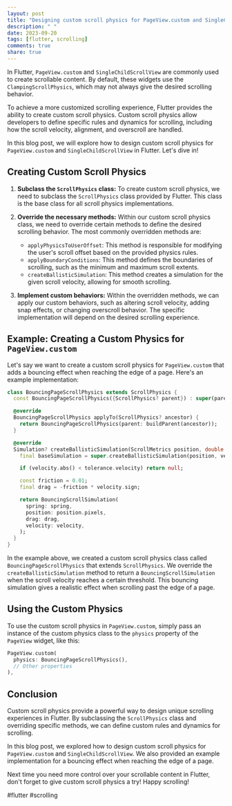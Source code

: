 ```yaml
---
layout: post
title: "Designing custom scroll physics for PageView.custom and SingleChildScrollView in Flutter"
description: " "
date: 2023-09-20
tags: [flutter, scrolling]
comments: true
share: true
---
```


In Flutter, `PageView.custom` and `SingleChildScrollView` are commonly used to create scrollable content. By default, these widgets use the `ClampingScrollPhysics`, which may not always give the desired scrolling behavior. 

To achieve a more customized scrolling experience, Flutter provides the ability to create custom scroll physics. Custom scroll physics allow developers to define specific rules and dynamics for scrolling, including how the scroll velocity, alignment, and overscroll are handled.

In this blog post, we will explore how to design custom scroll physics for `PageView.custom` and `SingleChildScrollView` in Flutter. Let's dive in!

## Creating Custom Scroll Physics

1. **Subclass the `ScrollPhysics` class:** To create custom scroll physics, we need to subclass the `ScrollPhysics` class provided by Flutter. This class is the base class for all scroll physics implementations.

2. **Override the necessary methods:** Within our custom scroll physics class, we need to override certain methods to define the desired scrolling behavior. The most commonly overridden methods are:
   - `applyPhysicsToUserOffset`: This method is responsible for modifying the user's scroll offset based on the provided physics rules.
   - `applyBoundaryConditions`: This method defines the boundaries of scrolling, such as the minimum and maximum scroll extents.
   - `createBallisticSimulation`: This method creates a simulation for the given scroll velocity, allowing for smooth scrolling.

3. **Implement custom behaviors:** Within the overridden methods, we can apply our custom behaviors, such as altering scroll velocity, adding snap effects, or changing overscroll behavior. The specific implementation will depend on the desired scrolling experience.

## Example: Creating a Custom Physics for `PageView.custom`

Let's say we want to create a custom scroll physics for `PageView.custom` that adds a bouncing effect when reaching the edge of a page. Here's an example implementation:

```dart
class BouncingPageScrollPhysics extends ScrollPhysics {
  const BouncingPageScrollPhysics({ScrollPhysics? parent}) : super(parent: parent);

  @override
  BouncingPageScrollPhysics applyTo(ScrollPhysics? ancestor) {
    return BouncingPageScrollPhysics(parent: buildParent(ancestor));
  }

  @override
  Simulation? createBallisticSimulation(ScrollMetrics position, double velocity) {
    final baseSimulation = super.createBallisticSimulation(position, velocity);

    if (velocity.abs() < tolerance.velocity) return null;

    const friction = 0.01;
    final drag = -friction * velocity.sign;

    return BouncingScrollSimulation(
      spring: spring,
      position: position.pixels,
      drag: drag,
      velocity: velocity,
    );
  }
}
```

In the example above, we created a custom scroll physics class called `BouncingPageScrollPhysics` that extends `ScrollPhysics`. We override the `createBallisticSimulation` method to return a `BouncingScrollSimulation` when the scroll velocity reaches a certain threshold. This bouncing simulation gives a realistic effect when scrolling past the edge of a page.

## Using the Custom Physics

To use the custom scroll physics in `PageView.custom`, simply pass an instance of the custom physics class to the `physics` property of the `PageView` widget, like this:

```dart
PageView.custom(
  physics: BouncingPageScrollPhysics(),
  // Other properties
),
```

## Conclusion

Custom scroll physics provide a powerful way to design unique scrolling experiences in Flutter. By subclassing the `ScrollPhysics` class and overriding specific methods, we can define custom rules and dynamics for scrolling.

In this blog post, we explored how to design custom scroll physics for `PageView.custom` and `SingleChildScrollView`. We also provided an example implementation for a bouncing effect when reaching the edge of a page.

Next time you need more control over your scrollable content in Flutter, don't forget to give custom scroll physics a try! Happy scrolling!

#flutter #scrolling